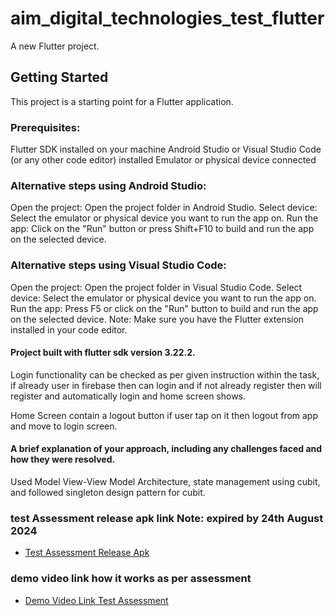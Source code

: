 # aim_digital_technologies_test_flutter

A new Flutter project.

## Getting Started

This project is a starting point for a Flutter application.

### Prerequisites:

Flutter SDK installed on your machine
Android Studio or Visual Studio Code (or any other code editor) installed
Emulator or physical device connected

### Alternative steps using Android Studio:

Open the project: Open the project folder in Android Studio.
Select device: Select the emulator or physical device you want to run the app on.
Run the app: Click on the "Run" button or press Shift+F10 to build and run the app on the selected
device.

### Alternative steps using Visual Studio Code:

Open the project: Open the project folder in Visual Studio Code.
Select device: Select the emulator or physical device you want to run the app on.
Run the app: Press F5 or click on the "Run" button to build and run the app on the selected device.
Note: Make sure you have the Flutter extension installed in your code editor.

#### Project built with flutter sdk version 3.22.2.

Login functionality can be checked as per given instruction within the task, if already user in
firebase then can login and if not already register then will register and automatically
login and home screen shows.

Home Screen contain a logout button if user tap on it then logout from app and move to login screen.

#### A brief explanation of your approach, including any challenges faced and how they were resolved.

Used Model View-View Model Architecture, state management using cubit, and followed singleton design
pattern for cubit.

### test Assessment release apk link Note: expired by 24th August 2024

- [Test Assessment Release Apk](https://we.tl/t-qT2yo44zLl)

### demo video link how it works as per assessment

- [Demo Video Link Test Assessment](https://drive.google.com/file/d/1L-CSzX5zdM-Kk20h-LP4jsXm45gPG3zR/view?usp=sharing)

